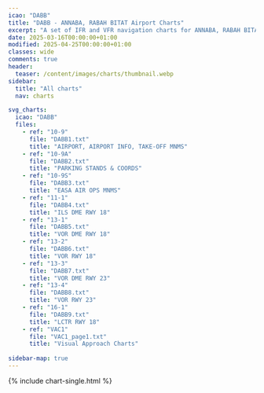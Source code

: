 ```yaml
---
icao: "DABB" 
title: "DABB - ANNABA, RABAH BITAT Airport Charts"
excerpt: "A set of IFR and VFR navigation charts for ANNABA, RABAH BITAT Airport"
date: 2025-03-16T00:00:00+01:00
modified: 2025-04-25T00:00:00+01:00
classes: wide
comments: true
header:
  teaser: /content/images/charts/thumbnail.webp
sidebar:
  title: "All charts"
  nav: charts

svg_charts:
  icao: "DABB"
  files:
    - ref: "10-9"
      file: "DABB1.txt"
      title: "AIRPORT, AIRPORT INFO, TAKE-OFF MNMS"
    - ref: "10-9A"
      file: "DABB2.txt"
      title: "PARKING STANDS & COORDS"
    - ref: "10-9S"
      file: "DABB3.txt"
      title: "EASA AIR OPS MNMS"
    - ref: "11-1"
      file: "DABB4.txt"
      title: "ILS DME RWY 18"
    - ref: "13-1"
      file: "DABB5.txt"
      title: "VOR DME RWY 18"
    - ref: "13-2"
      file: "DABB6.txt"
      title: "VOR RWY 18"
    - ref: "13-3"
      file: "DABB7.txt"
      title: "VOR DME RWY 23"
    - ref: "13-4"
      file: "DABB8.txt"
      title: "VOR RWY 23"
    - ref: "16-1"
      file: "DABB9.txt"
      title: "LCTR RWY 18"
    - ref: "VAC1"
      file: "VAC1_page1.txt"
      title: "Visual Approach Charts"
      
sidebar-map: true
---
```


{% include chart-single.html %}

